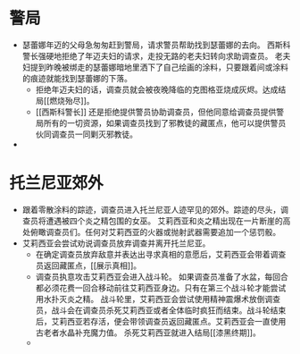 # 警局
- 瑟蕾娜年迈的父母急匆匆赶到警局，请求警员帮助找到瑟蕾娜的去向。
  西斯科警长强硬地拒绝了年迈夫妇的请求，走投无路的老夫妇转向求助调查员。
  老夫妇提到昨晚被绑走的瑟蕾娜暗地里洒下了自己绘画的涂料，只要跟着间或涂料的痕迹就能找到瑟蕾娜的下落。
	- 拒绝年迈夫妇的话，调查员就会被夜晚降临的克图格亚烧成灰烬。达成结局[[燃烧殆尽]]。
	- [[西斯科警长]] 还是拒绝提供警员协助调查员，但他同意给调查员提供警局所有的一切资源，如果调查员找到了邪教徒的藏匿点，他可以提供警员伙同调查员一同剿灭邪教徒。
-
# 托兰尼亚郊外
- 跟着零散涂料的踪迹，调查员进入托兰尼亚人迹罕见的郊外。踪迹的尽头，调查员将遭遇被四个炎之精包围的女巫。 艾莉西亚和炎之精出现在一片断崖的高处俯瞰调查员们。任何对艾莉西亚的火器或抛射武器需要追加一个惩罚骰。
- 艾莉西亚会尝试劝说调查员放弃调查并离开托兰尼亚。
	- 在确定调查员放弃敌意并表达出寻求真相的意愿后，艾莉西亚会带着调查员返回藏匿点，[[展示真相]]。
	- 调查员执意攻击艾莉西亚会进入战斗轮。
	  如果调查员准备了水盆，每回合都必须花费一回合移动前往艾莉西亚身边。只有在第三个战斗轮才能尝试用水扑灭炎之精。
	  战斗轮里，艾莉西亚会尝试使用精神震爆术放倒调查员，战斗会在调查员杀死艾莉西亚或者全体临时疯狂而结束。战斗轮结束后，艾莉西亚若存活，便会带领调查员返回藏匿点。艾莉西亚会一直使用古老者水晶补充魔力值。
	  杀死艾莉西亚就进入结局[[漆黑终期]]。
	-